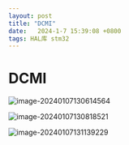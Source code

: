 ```yaml
---
layout: post
title: "DCMI" 
date:   2024-1-7 15:39:08 +0800
tags: HAL库 stm32
---
```


# DCMI

![image-20240107130614564](https://picture-01-1316374204.cos.ap-beijing.myqcloud.com/image/202401071306634.png)

![image-20240107130818521](https://picture-01-1316374204.cos.ap-beijing.myqcloud.com/image/202401071308582.png)

![image-20240107131139229](https://picture-01-1316374204.cos.ap-beijing.myqcloud.com/image/202401071311290.png)

















